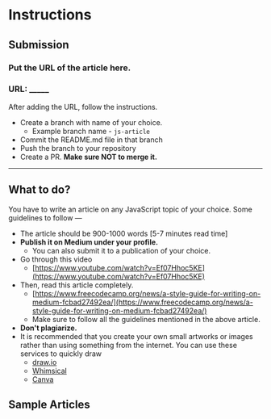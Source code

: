 # Instructions

## Submission
### Put the URL of the article here.

### URL: _____

After adding the URL, follow the instructions.
- Create a branch with name of your choice.
    - Example branch name - `js-article`
- Commit the README.md file in that branch
- Push the branch to your repository
- Create a PR. **Make sure NOT to merge it.**

---

## **What to do?**

You have to write an article on any JavaScript topic of your choice. Some guidelines to follow —

- The article should be 900-1000 words [5-7 minutes read time]
- **Publish it on Medium under your profile.**
    - You can also submit it to a publication of your choice.
- Go through this video
    - [https://www.youtube.com/watch?v=Ef07Hhoc5KE](https://www.youtube.com/watch?v=Ef07Hhoc5KE)
- Then, read this article completely.
    - [https://www.freecodecamp.org/news/a-style-guide-for-writing-on-medium-fcbad27492ea/](https://www.freecodecamp.org/news/a-style-guide-for-writing-on-medium-fcbad27492ea/)
    - Make sure to follow all the guidelines mentioned in the above article.
- **Don't plagiarize.**
- It is recommended that you create your own small artworks or images rather than using something from the internet. You can use these services to quickly draw
    - [draw.io](http://draw.io)
    - [Whimsical](https://whimsical.com/)
    - [Canva](https://www.canva.com/)


## Sample Articles
